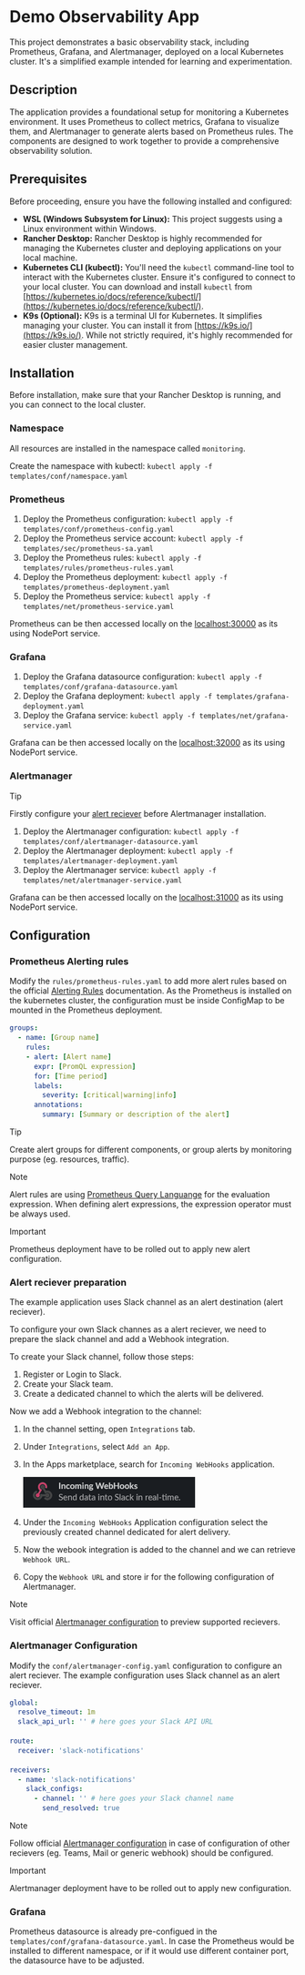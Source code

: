 # Demo Observability App

This project demonstrates a basic observability stack, including Prometheus, Grafana, and Alertmanager, deployed on a local Kubernetes cluster. It's a simplified example intended for learning and experimentation.

## Description

The application provides a foundational setup for monitoring a Kubernetes environment. It uses Prometheus to collect metrics, Grafana to visualize them, and Alertmanager to generate alerts based on Prometheus rules.  The components are designed to work together to provide a comprehensive observability solution.

## Prerequisites

Before proceeding, ensure you have the following installed and configured:

*   **WSL (Windows Subsystem for Linux):**  This project suggests using a Linux environment within Windows.
*   **Rancher Desktop:** Rancher Desktop is highly recommended for managing the Kubernetes cluster and deploying applications on your local machine.
*   **Kubernetes CLI (kubectl):** You'll need the `kubectl` command-line tool to interact with the Kubernetes cluster. Ensure it's configured to connect to your local cluster. You can download and install `kubectl` from [https://kubernetes.io/docs/reference/kubectl/](https://kubernetes.io/docs/reference/kubectl/).
*   **K9s (Optional):** K9s is a terminal UI for Kubernetes. It simplifies managing your cluster.  You can install it from [https://k9s.io/](https://k9s.io/). While not strictly required, it's highly recommended for easier cluster management.

## Installation 

Before installation, make sure that your Rancher Desktop is running, and you can connect to the local cluster.

### Namespace

All resources are installed in the namespace called `monitoring`.

Create the namespace with kubectl: `kubectl apply -f templates/conf/namespace.yaml`

### Prometheus

1. Deploy the Prometheus configuration: `kubectl apply -f templates/conf/prometheus-config.yaml`
1. Deploy the Prometheus service account: `kubectl apply -f templates/sec/prometheus-sa.yaml`
1. Deploy the Prometheus rules: `kubectl apply -f templates/rules/prometheus-rules.yaml`
1. Deploy the Prometheus deployment: `kubectl apply -f templates/prometheus-deployment.yaml`
1. Deploy the Prometheus service: `kubectl apply -f templates/net/prometheus-service.yaml`

Prometheus can be then accessed locally on the [localhost:30000](http://localhost:30000) as its using NodePort service.

### Grafana

1. Deploy the Grafana datasource configuration: `kubectl apply -f templates/conf/grafana-datasource.yaml`
1. Deploy the Grafana deployment: `kubectl apply -f templates/grafana-deployment.yaml`
1. Deploy the Grafana service: `kubectl apply -f templates/net/grafana-service.yaml`

Grafana can be then accessed locally on the [localhost:32000](http://localhost:32000) as its using NodePort service.

### Alertmanager

> [!TIP]
> Firstly configure your [alert reciever](#alert-reciever-preparation) before Alertmanager installation.

1. Deploy the Alertmanager configuration: `kubectl apply -f templates/conf/alertmanager-datasource.yaml`
1. Deploy the Alertmanager deployment: `kubectl apply -f templates/alertmanager-deployment.yaml`
1. Deploy the Alertmanager service: `kubectl apply -f templates/net/alertmanager-service.yaml`

Grafana can be then accessed locally on the [localhost:31000](http://localhost:31000) as its using NodePort service.

## Configuration

### Prometheus Alerting rules

Modify the `rules/prometheus-rules.yaml` to add more alert rules based on the official [Alerting Rules](https://prometheus.io/docs/prometheus/latest/configuration/alerting_rules/) documentation. As the Prometheus is installed on the kubernetes cluster, the configuration must be inside ConfigMap to be mounted in the Prometheus deployment.

```yaml
groups:
  - name: [Group name]
    rules:
    - alert: [Alert name]
      expr: [PromQL expression]
      for: [Time period]
      labels:
        severity: [critical|warning|info]
      annotations:
        summary: [Summary or description of the alert]
```

> [!TIP]  
> Create alert groups for different components, or group alerts by monitoring purpose (eg. resources, traffic).

> [!NOTE]  
> Alert rules are using [Prometheus Query Languange](https://prometheus.io/docs/prometheus/latest/querying/basics/) for the evaluation expression. When defining alert expressions, the expression operator must be always used.

> [!IMPORTANT]  
> Prometheus deployment have to be rolled out to apply new alert configuration.


### Alert reciever preparation

The example application uses Slack channel as an alert destination (alert reciever). 

To configure your own Slack channes as a alert reciever, we need to prepare the slack channel and add a Webhook integration.

To create your Slack channel, follow those steps:
1. Register or Login to Slack.
1. Create your Slack team.
1. Create a dedicated channel to which the alerts will be delivered.

Now we add a Webhook integration to the channel:
1. In the channel setting, open `Integrations` tab.
1. Under `Integrations`, select `Add an App`.
1. In the Apps marketplace, search for `Incoming WebHooks` application.

    ![slack-incoming-webhooks](documentation/images/slack-incoming-webhooks.png)

1. Under the `Incoming WebHooks` Application configuration select the previously created channel dedicated for alert delivery.
1. Now the webook integration is added to the channel and we can retrieve `Webhook URL`.
1. Copy the `Webhook URL` and store ir for the following configuration of Alertmanager.

> [!NOTE]
> Visit official [Alertmanager configuration](https://prometheus.io/docs/alerting/latest/configuration/) to preview supported recievers.


### Alertmanager Configuration

Modify the `conf/alertmanager-config.yaml` configuration to configure an alert reciever. The example configuration uses Slack channel as an alert reciever. 

```yaml
global:
  resolve_timeout: 1m
  slack_api_url: '' # here goes your Slack API URL

route:
  receiver: 'slack-notifications'

receivers:
  - name: 'slack-notifications'
    slack_configs:
      - channel: '' # here goes your Slack channel name
        send_resolved: true 
```
> [!NOTE]
> Follow official [Alertmanager configuration](https://prometheus.io/docs/alerting/latest/configuration/) in case of configuration of other recievers (eg. Teams, Mail or generic webhook) should be configured.

> [!IMPORTANT]  
> Alertmanager deployment have to be rolled out to apply new configuration.

### Grafana

Prometheus datasource is already pre-configued in the `templates/conf/grafana-datasource.yaml`. In case the Prometheus would be installed to different namespace, or if it would use different container port, the datasource have to be adjusted.

